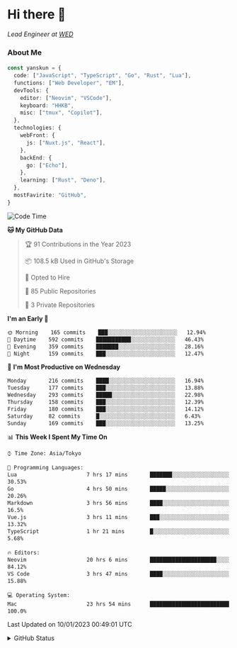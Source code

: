 # Hi there&nbsp;:wave:

_Lead Engineer at [WED](https://github.com/wedinc)_

### About Me

```ts
const yanskun = {
  code: ["JavaScript", "TypeScript", "Go", "Rust", "Lua"],
  functions: ["Web Developer", "EM"],
  devTools: {
    editor: ["Neovim", "VSCode"],
    keyboard: "HHKB",
    misc: ["tmux", "Copilot"],
  },
  technologies: {
    webFront: {
      js: ["Nuxt.js", "React"],
    },
    backEnd: {
      go: ["Echo"],
    },
    learning: ["Rust", "Deno"],
  },
  mostFavirite: "GitHub",
}
```

<!--START_SECTION:waka-->
![Code Time](http://img.shields.io/badge/Code%20Time-87%20hrs%2049%20mins-blue)

**🐱 My GitHub Data** 

> 🏆 91 Contributions in the Year 2023
 > 
> 📦 108.5 kB Used in GitHub's Storage 
 > 
> 💼 Opted to Hire
 > 
> 📜 85 Public Repositories 
 > 
> 🔑 3 Private Repositories  
 > 
**I'm an Early 🐤** 

```text
🌞 Morning    165 commits    ███░░░░░░░░░░░░░░░░░░░░░░   12.94% 
🌆 Daytime    592 commits    ███████████░░░░░░░░░░░░░░   46.43% 
🌃 Evening    359 commits    ███████░░░░░░░░░░░░░░░░░░   28.16% 
🌙 Night      159 commits    ███░░░░░░░░░░░░░░░░░░░░░░   12.47%

```
📅 **I'm Most Productive on Wednesday** 

```text
Monday       216 commits    ████░░░░░░░░░░░░░░░░░░░░░   16.94% 
Tuesday      177 commits    ███░░░░░░░░░░░░░░░░░░░░░░   13.88% 
Wednesday    293 commits    █████░░░░░░░░░░░░░░░░░░░░   22.98% 
Thursday     158 commits    ███░░░░░░░░░░░░░░░░░░░░░░   12.39% 
Friday       180 commits    ███░░░░░░░░░░░░░░░░░░░░░░   14.12% 
Saturday     82 commits     █░░░░░░░░░░░░░░░░░░░░░░░░   6.43% 
Sunday       169 commits    ███░░░░░░░░░░░░░░░░░░░░░░   13.25%

```


📊 **This Week I Spent My Time On** 

```text
⌚︎ Time Zone: Asia/Tokyo

💬 Programming Languages: 
Lua                      7 hrs 17 mins       ███████░░░░░░░░░░░░░░░░░░   30.53% 
Go                       4 hrs 50 mins       █████░░░░░░░░░░░░░░░░░░░░   20.26% 
Markdown                 3 hrs 56 mins       ████░░░░░░░░░░░░░░░░░░░░░   16.5% 
Vue.js                   3 hrs 11 mins       ███░░░░░░░░░░░░░░░░░░░░░░   13.32% 
TypeScript               1 hr 21 mins        █░░░░░░░░░░░░░░░░░░░░░░░░   5.68%

🔥 Editors: 
Neovim                   20 hrs 6 mins       █████████████████████░░░░   84.12% 
VS Code                  3 hrs 47 mins       ████░░░░░░░░░░░░░░░░░░░░░   15.88%

💻 Operating System: 
Mac                      23 hrs 54 mins      █████████████████████████   100.0%

```


 Last Updated on 10/01/2023 00:49:01 UTC
<!--END_SECTION:waka-->

<details>
<summary>GitHub Status</summary>
<picture>
  <source media="(prefers-color-scheme: dark)" srcset="https://raw.githubusercontent.com/yanskun/yanskun/master/profile-summary-card-output/nord_dark/0-profile-details.svg">
 <img src="https://raw.githubusercontent.com/yanskun/yanskun/master/profile-summary-card-output/default/0-profile-details.svg">
</picture>
<br>
<picture>
  <source media="(prefers-color-scheme: dark)" srcset="https://raw.githubusercontent.com/yanskun/yanskun/master/profile-summary-card-output/nord_dark/1-repos-per-language.svg">
 <img src="https://raw.githubusercontent.com/yanskun/yanskun/master/profile-summary-card-output/default/1-repos-per-language.svg">
</picture>
<picture>
  <source media="(prefers-color-scheme: dark)" srcset="https://raw.githubusercontent.com/yanskun/yanskun/master/profile-summary-card-output/nord_dark/2-most-commit-language.svg">
 <img src="https://raw.githubusercontent.com/yanskun/yanskun/master/profile-summary-card-output/default/2-most-commit-language.svg">
</picture>
<br>
<picture>
  <source media="(prefers-color-scheme: dark)" srcset="https://raw.githubusercontent.com/yanskun/yanskun/master/profile-summary-card-output/nord_dark/3-stats.svg">
 <img src="https://raw.githubusercontent.com/yanskun/yanskun/master/profile-summary-card-output/default/3-stats.svg">
</picture>
<picture>
  <source media="(prefers-color-scheme: dark)" srcset="https://raw.githubusercontent.com/yanskun/yanskun/master/profile-summary-card-output/nord_dark/4-productive-time.svg">
 <img src="https://raw.githubusercontent.com/yanskun/yanskun/master/profile-summary-card-output/default/4-productive-time.svg">
</picture>
</details>
